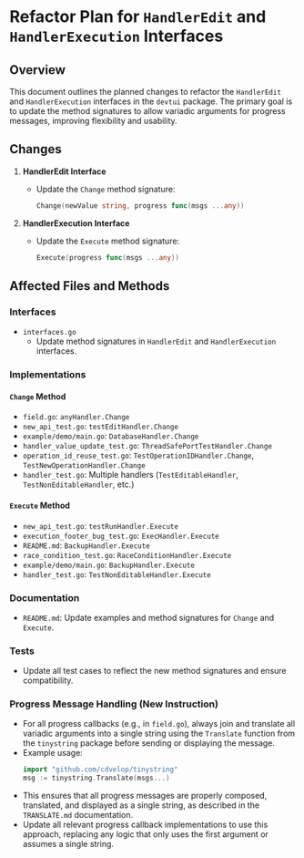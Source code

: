 # Refactor Plan for `HandlerEdit` and `HandlerExecution` Interfaces

## Overview
This document outlines the planned changes to refactor the `HandlerEdit` and `HandlerExecution` interfaces in the `devtui` package. The primary goal is to update the method signatures to allow variadic arguments for progress messages, improving flexibility and usability.

## Changes
1. **HandlerEdit Interface**
   - Update the `Change` method signature:
     ```go
     Change(newValue string, progress func(msgs ...any))
     ```

2. **HandlerExecution Interface**
   - Update the `Execute` method signature:
     ```go
     Execute(progress func(msgs ...any))
     ```

## Affected Files and Methods

### Interfaces
- `interfaces.go`
  - Update method signatures in `HandlerEdit` and `HandlerExecution` interfaces.

### Implementations
#### `Change` Method
- `field.go`: `anyHandler.Change`
- `new_api_test.go`: `testEditHandler.Change`
- `example/demo/main.go`: `DatabaseHandler.Change`
- `handler_value_update_test.go`: `ThreadSafePortTestHandler.Change`
- `operation_id_reuse_test.go`: `TestOperationIDHandler.Change`, `TestNewOperationHandler.Change`
- `handler_test.go`: Multiple handlers (`TestEditableHandler`, `TestNonEditableHandler`, etc.)

#### `Execute` Method
- `new_api_test.go`: `testRunHandler.Execute`
- `execution_footer_bug_test.go`: `ExecHandler.Execute`
- `README.md`: `BackupHandler.Execute`
- `race_condition_test.go`: `RaceConditionHandler.Execute`
- `example/demo/main.go`: `BackupHandler.Execute`
- `handler_test.go`: `TestNonEditableHandler.Execute`

### Documentation
- `README.md`: Update examples and method signatures for `Change` and `Execute`.

### Tests
- Update all test cases to reflect the new method signatures and ensure compatibility.

### Progress Message Handling (New Instruction)
- For all progress callbacks (e.g., in `field.go`), always join and translate all variadic arguments into a single string using the `Translate` function from the `tinystring` package before sending or displaying the message.
- Example usage:
  ```go
  import "github.com/cdvelop/tinystring"
  msg := tinystring.Translate(msgs...)
  ```
- This ensures that all progress messages are properly composed, translated, and displayed as a single string, as described in the `TRANSLATE.md` documentation.
- Update all relevant progress callback implementations to use this approach, replacing any logic that only uses the first argument or assumes a single string.